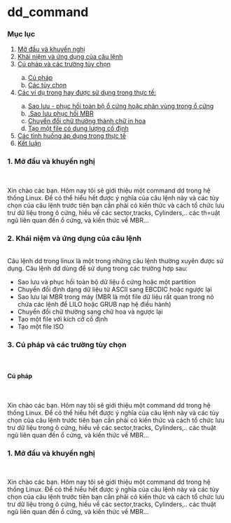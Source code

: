 # dd_command

<h3 name="top">Mục lục</h3>
<ol>
  <li><a href="#modau">Mở đầu và khuyến nghị</a></li>
  <li><a href="#khainiem">Khái niệm và ứng dụng của câu lệnh</a></li>
  <li><a href="#cuphap">Cú pháp và các trường tùy chọn</a></li>
			<ol type="a" >
			<li><a href="#cp1">Cú pháp</a></li>
			<li><a href="#cp2">Các tùy chọn</a></li>
			</ol>
   <li><a href="#vidu">Các ví dụ trong hay được sử dụng trong thực tế:</a></li>
			<ol type="a">
			<li><a href="#vd1">Sao lưu - phục hồi toàn bộ ổ cứng hoặc phân vùng trong ổ cứng</a></li>
			<li><a href="#vd2">.Sao lưu phục hồi MBR</a></li>
			<li><a href="#vd3">Chuyển đổi chữ thường thành chữ in hoa</a></li>
			<li><a href="#vd4">Tạo một file có dung lượng cố định</a></li>
			</ol>
   <li><a href="#thucte">Các tình huống áp dụng trong thực tế</a></li>
   <li><a href="#top">Kết luận</a></li>
</ol>

<p name="modau">
	<h3><b>1. Mở đầu và khuyến nghị</b></h3><br>

Xin chào các bạn. Hôm nay tôi sẽ giới thiệu một command dd trong hệ thống Linux. Để có thể hiểu hết được ý nghĩa của câu lệnh này và các tùy chọn của câu lệnh trước tiên bạn cần phải có kiến thức và cách tổ chức lưu trư dữ liệu trong ô cứng, hiều về các sector,tracks, Cylinders,.. các th=uật ngũ liên quan đến ổ cứng, và kiến thức về MBR...<br>
</p>
<p name="khainiem">
	<h3><b>2. Khái niệm và ứng dụng của câu lệnh</b></h3><br>
  Câu lệnh dd trong linux là một trong những câu lệnh thường xuyên được sử dụng. Câu lệnh dd dùng để sử dụng trong các trường hợp sau:
<ul>
<li>Sao lưu và phục hồi toàn bộ dữ liệu ổ cứng hoặc một partition</li>
<li>Chuyển đổi định dạng dữ liệu từ ASCII sang EBCDIC hoặc ngược lại</li>
<li>Sao lưu lại MBR trong máy (MBR là một file dữ liệu rất quan trong nó chứa các lệnh để LILO hoặc GRUB nạp hệ điều hành)</li>
<li>Chuyển đổi chữ thường sang chữ hoa và ngược lại</li>
<li>Tạo một file với kích cỡ cố định</li>
<li>Tạo một file ISO</li>
</ul>
</p>
<p name="cuphap">
	<h3><b>3. Cú pháp và các trường tùy chọn</b></h3><br>
<p name="cp1">
	<h4><b>Cú pháp</b></h4><br>

Xin chào các bạn. Hôm nay tôi sẽ giới thiệu một command dd trong hệ thống Linux. Để có thể hiểu hết được ý nghĩa của câu lệnh này và các tùy chọn của câu lệnh trước tiên bạn cần phải có kiến thức và cách tổ chức lưu trư dữ liệu trong ô cứng, hiều về các sector,tracks, Cylinders,.. các thuật ngũ liên quan đến ổ cứng, và kiến thức về MBR...<br>
</p>
<p name="cp2">
	<h3><b>1. Mở đầu và khuyến nghị</b></h3><br>

Xin chào các bạn. Hôm nay tôi sẽ giới thiệu một command dd trong hệ thống Linux. Để có thể hiểu hết được ý nghĩa của câu lệnh này và các tùy chọn của câu lệnh trước tiên bạn cần phải có kiến thức và cách tổ chức lưu trư dữ liệu trong ô cứng, hiều về các sector,tracks, Cylinders,.. các thuật ngũ liên quan đến ổ cứng, và kiến thức về MBR...<br>
</p>
</p>

<p name="khainiem"></p>
<p name="cuphap"></p>
